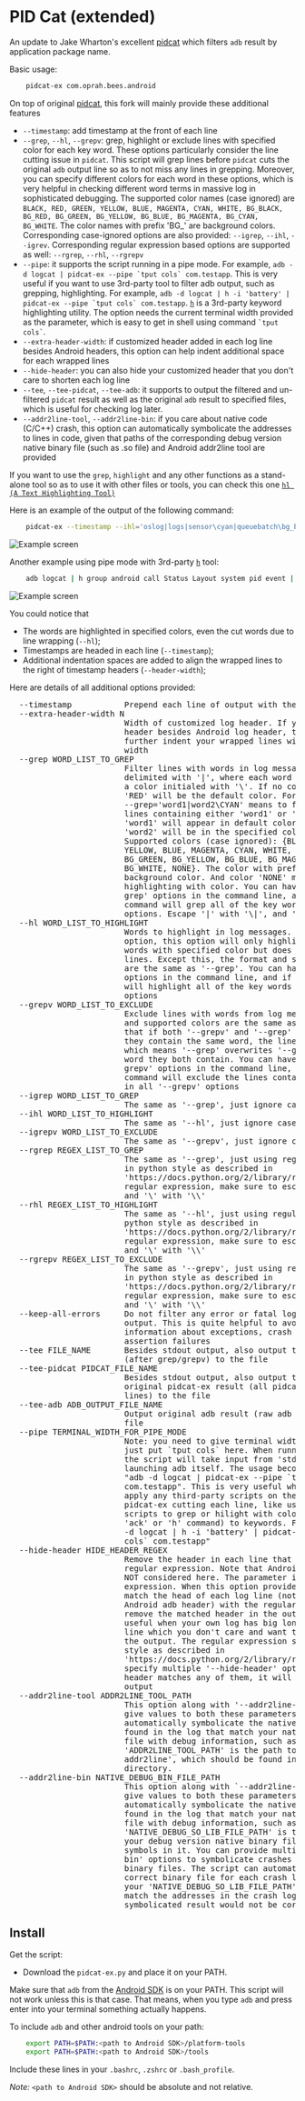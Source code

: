 PID Cat (extended)
==================

An update to Jake Wharton's excellent [pidcat][1] which filters `adb`
result by application package name.

Basic usage:
```bash
    pidcat-ex com.oprah.bees.android
```
On top of original [pidcat][1], this fork will mainly provide these additional features
 * `--timestamp`: add timestamp at the front of each line
 * `--grep`, `--hl`, `--grepv`: grep, highlight or exclude lines with
                        specified color for each key word.
                        These options particularly consider the
                        line cutting issue in `pidcat`.
                        This script will grep lines before `pidcat`
                        cuts the original `adb` output line so as to
                        not miss any lines in grepping. Moreover, you can
                        specify different colors for each word in these
                        options, which is very helpful in checking different
                        word terms in massive log in sophisticated debugging.
                        The supported color names (case ignored) are
                        `BLACK, RED, GREEN,
                        YELLOW, BLUE, MAGENTA, CYAN,
                        WHITE, BG_BLACK, BG_RED, BG_GREEN, BG_YELLOW, BG_BLUE,
                        BG_MAGENTA, BG_CYAN, BG_WHITE`.
                        The color names with prefix 'BG_' are background colors.
                        Corresponding case-ignored options are also
                        provided: `--igrep`, `--ihl`, `--igrev`.
                        Corresponding regular expression based
                        options are supported
                        as well: `--rgrep`, `--rhl`, `--rgrepv`
 * `--pipe`: it supports the script running in a pipe mode. For example,
   ``adb -d logcat | pidcat-ex --pipe `tput cols` com.testapp``.
   This is very useful if you want to use 3rd-party tool to filter
   adb output, such as grepping, highlighting. For example,
   ``adb -d logcat | h -i 'battery' | pidcat-ex --pipe `tput cols` com.testapp``.
   [`h`][4] is a 3rd-party keyword highlighting utility.
   The option needs the current terminal width provided as the parameter,
   which is easy to get in shell using command `` `tput cols` ``.
 * `--extra-header-width`: if customized header added in each log line
    besides Android headers, this option can help indent additional
    space for each wrapped lines
 * `--hide-header`: you can also hide your customized header that you don't care
   to shorten each log line
 * `--tee`, `--tee-pidcat`, `--tee-adb`: it supports to output
   the filtered and un-filtered `pidcat` result as well as the original
   `adb` result to specified files, which is useful for checking log later.
 * `--addr2line-tool`, `--addr2line-bin`: if you care about native code (C/C++) crash, this option
   can automatically symbolicate the addresses to lines in code, given
   that paths of the corresponding debug version native binary file (such as .so file)
   and Android addr2line tool are provided

If you want to use the `grep`, `highlight` and any other functions
as a stand-alone tool so as to use it with other files or tools,
you can check this one [`hl (A Text Highlighting Tool)`][2]

Here is an example of the output of the following command:
```bash
    pidcat-ex --timestamp --ihl='oslog|logs|sensor\cyan|queuebatch\bg_blue|state\white|latency\bg_green|enable\magenta' --hl='screen\yellow|far\bg_yellow|event\bg_ack'
```
![Example screen](screen.png)

Another example using pipe mode with 3rd-party [`h`][4] tool:
```bash
    adb logcat | h group android call Status Layout system pid event | pidcat-ex --pipe=`tput cols`
```
![Example screen](screen2.png)

You could notice that
 * The words are highlighted in specified colors, even the cut words due to line wrapping (`--hl`);
 * Timestamps are headed in each line (`--timestamp`);
 * Additional indentation spaces are added to align the wrapped lines to the right of timestamp headers (`--header-width`);

Here are details of all additional options provided:
<pre>
  --timestamp           Prepend each line of output with the current time.
  --extra-header-width N
                        Width of customized log header. If you have your own
                        header besides Android log header, this option will
                        further indent your wrapped lines with additional
                        width
  --grep WORD_LIST_TO_GREP
                        Filter lines with words in log messages. The words are
                        delimited with '|', where each word can be tailed with
                        a color initialed with '\'. If no color is specified,
                        'RED' will be the default color. For example, option
                        --grep='word1|word2\CYAN' means to filter out all
                        lines containing either 'word1' or 'word2', and
                        'word1' will appear in default color 'RED', while
                        'word2' will be in the specified color 'CYAN'.
                        Supported colors (case ignored): {BLACK, RED, GREEN,
                        YELLOW, BLUE, MAGENTA, CYAN, WHITE, BG_BLACK, BG_RED,
                        BG_GREEN, BG_YELLOW, BG_BLUE, BG_MAGENTA, BG_CYAN,
                        BG_WHITE, NONE}. The color with prefix 'BG_' is
                        background color. And color 'NONE' means NOT
                        highlighting with color. You can have multiple '--
                        grep' options in the command line, and if so, the
                        command will grep all of the key words in all '--grep'
                        options. Escape '|' with '\|', and '\' with '\\'.
  --hl WORD_LIST_TO_HIGHLIGHT
                        Words to highlight in log messages. Unlike '--grep'
                        option, this option will only highlight the specified
                        words with specified color but does not filter any
                        lines. Except this, the format and supported colors
                        are the same as '--grep'. You can have multiple '--hl'
                        options in the command line, and if so, the command
                        will highlight all of the key words in all '--hl'
                        options
  --grepv WORD_LIST_TO_EXCLUDE
                        Exclude lines with words from log messages. The format
                        and supported colors are the same as '--grep'. Note
                        that if both '--grepv' and '--grep' are provided and
                        they contain the same word, the line will always show,
                        which means '--grep' overwrites '--grepv' for the same
                        word they both contain. You can have multiple '--
                        grepv' options in the command line, and if so, the
                        command will exclude the lines containing any keywords
                        in all '--grepv' options
  --igrep WORD_LIST_TO_GREP
                        The same as '--grep', just ignore case
  --ihl WORD_LIST_TO_HIGHLIGHT
                        The same as '--hl', just ignore case
  --igrepv WORD_LIST_TO_EXCLUDE
                        The same as '--grepv', just ignore case
  --rgrep REGEX_LIST_TO_GREP
                        The same as '--grep', just using regular expressions
                        in python style as described in
                        'https://docs.python.org/2/library/re.html'. In the
                        regular expression, make sure to escape '|' with '\|',
                        and '\' with '\\'
  --rhl REGEX_LIST_TO_HIGHLIGHT
                        The same as '--hl', just using regular expressions in
                        python style as described in
                        'https://docs.python.org/2/library/re.html'. In the
                        regular expression, make sure to escape '|' with '\|',
                        and '\' with '\\'
  --rgrepv REGEX_LIST_TO_EXCLUDE
                        The same as '--grepv', just using regular expressions
                        in python style as described in
                        'https://docs.python.org/2/library/re.html'. In the
                        regular expression, make sure to escape '|' with '\|',
                        and '\' with '\\'
  --keep-all-errors     Do not filter any error or fatal logs from 'pidcat-ex'
                        output. This is quite helpful to avoid ignoring
                        information about exceptions, crash stacks and
                        assertion failures
  --tee FILE_NAME       Besides stdout output, also output the filtered result
                        (after grep/grepv) to the file
  --tee-pidcat PIDCAT_FILE_NAME
                        Besides stdout output, also output the unfiltered
                        original pidcat-ex result (all pidcat-ex formatted
                        lines) to the file
  --tee-adb ADB_OUTPUT_FILE_NAME
                        Output original adb result (raw adb output) to the
                        file
  --pipe TERMINAL_WIDTH_FOR_PIPE_MODE
                        Note: you need to give terminal width as the value,
                        just put `tput cols` here. When running in pipe mode,
                        the script will take input from 'stdin' rather than
                        launching adb itself. The usage becomes something like
                        "adb -d logcat | pidcat-ex --pipe `tput cols`
                        com.testapp". This is very useful when you want to
                        apply any third-party scripts on the adb output before
                        pidcat-ex cutting each line, like using 3rd-party
                        scripts to grep or hilight with colors (such as using
                        'ack' or 'h' command) to keywords. For example, "adb
                        -d logcat | h -i 'battery' | pidcat-ex --pipe `tput
                        cols` com.testapp"
  --hide-header HIDE_HEADER_REGEX
                        Remove the header in each line that matches the
                        regular expression. Note that Android adb header is
                        NOT considered here. The parameter is regular
                        expression. When this option provided, the script will
                        match the head of each log line (not including the
                        Android adb header) with the regular expression, and
                        remove the matched header in the output. This is
                        useful when your own log has big long headers in each
                        line which you don't care and want to hide them from
                        the output. The regular expression syntax is in python
                        style as described in
                        'https://docs.python.org/2/library/re.html'. You can
                        specify multiple '--hide-header' options and if the
                        header matches any of them, it will be removed from
                        output
  --addr2line-tool ADDR2LINE_TOOL_PATH
                        This option along with '--addr2line-bin' (you have to
                        give values to both these parameters) will help you
                        automatically symbolicate the native crash addresses
                        found in the log that match your native code binary
                        file with debug information, such as '.so' lib file.
                        'ADDR2LINE_TOOL_PATH' is the path to the 'xxx-
                        addr2line', which should be found in your Android SDK
                        directory.
  --addr2line-bin NATIVE_DEBUG_BIN_FILE_PATH
                        This option along with `--addr2line-tool` (you have to
                        give values to both these parameters) will help you
                        automatically symbolicate the native crash addresses
                        found in the log that match your native code binary
                        file with debug information, such as '.so' lib file.
                        'NATIVE_DEBUG_SO_LIB_FILE_PATH' is the file path to
                        your debug version native binary file with debug
                        symbols in it. You can provide multiple '--addr2line-
                        bin' options to symbolicate crashes of multiple native
                        binary files. The script can automatically match the
                        correct binary file for each crash log line. Note that
                        your 'NATIVE_DEBUG_SO_LIB_FILE_PATH' version has to
                        match the addresses in the crash log, otherwise, the
                        symbolicated result would not be correct
</pre>

Install
-------

Get the script:

 * Download the `pidcat-ex.py` and place it on your PATH.


Make sure that `adb` from the [Android SDK][3] is on your PATH. This script will
not work unless this is that case. That means, when you type `adb` and press
enter into your terminal something actually happens.

To include `adb` and other android tools on your path:
```bash
    export PATH=$PATH:<path to Android SDK>/platform-tools
    export PATH=$PATH:<path to Android SDK>/tools
```
Include these lines in your `.bashrc`, `.zshrc` or `.bash_profile`.

*Note:* `<path to Android SDK>` should be absolute and not relative.

 [1]: https://github.com/JakeWharton/pidcat
 [2]: https://github.com/healthluck/hl
 [3]: http://developer.android.com/sdk/
 [4]: https://github.com/paoloantinori/hhighlighter
